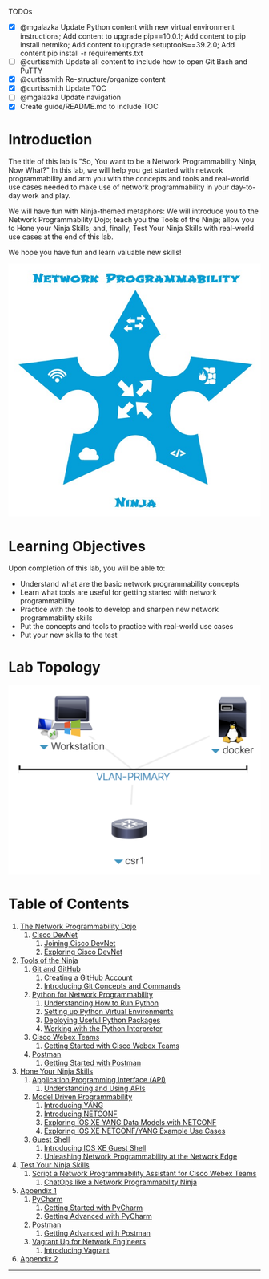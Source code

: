 
TODOs

- [x] @mgalazka Update Python content with new virtual environment instructions; Add content to upgrade pip==10.0.1;
Add content to pip install netmiko; Add content to upgrade setuptools==39.2.0;  Add content pip install -r
requirements.txt
- [ ] @curtissmith Update all content to include how to open Git Bash and PuTTY
- [x] @curtissmith Re-structure/organize content
- [x] @curtissmith Update TOC
- [ ] @mgalazka Update navigation
- [x] Create guide/README.md to include TOC

# Introduction

The title of this lab is "So, You want to be a Network Programmability Ninja, Now What?"  In this lab, we will help 
you get started with network programmability and arm you with the concepts and tools and real-world use cases needed to 
make use of network programmability in your day-to-day work and play.

We will have fun with Ninja-themed metaphors: We will introduce you to the Network Programmability Dojo; teach you 
the Tools of the Ninja; allow you to Hone your Ninja Skills; and, finally, Test Your Ninja Skills with real-world use 
cases at the end of this lab.

We hope you have fun and learn valuable new skills!

![Network Programmability Ninja Star](assets/NetworkProgrammabilityNinjaStar.jpg)

# Learning Objectives

Upon completion of this lab, you will be able to:

* Understand what are the basic network programmability concepts
* Learn what tools are useful for getting started with network programmability
* Practice with the tools to develop and sharpen new network programmability skills
* Put the concepts and tools to practice with real-world use cases
* Put your new skills to the test

# Lab Topology

![Lab Topology](assets/LTRDEV-1100-Topology.png)

# Table of Contents

1. [The Network Programmability Dojo](LTRDEV-1100-01-Dojo.md)
    1. [Cisco DevNet](LTRDEV-1100-01a1-DevNet.md)
        1. [Joining Cisco DevNet](LTRDEV-1100-01a2-DevNet-Ex1.md)
        2. [Exploring Cisco DevNet](LTRDEV-1100-01a3-DevNet-Ex2.md)
2. [Tools of the Ninja](LTRDEV-1100-02-Tools.md)
    1. [Git and GitHub](LTRDEV-1100-02a1-Git.md)
        1. [Creating a GitHub Account](LTRDEV-1100-02a2-Git-Ex1.md)
        2. [Introducing Git Concepts and Commands](LTRDEV-1100-02a3-Git-Ex2.md)
    3. [Python for Network Programmability](LTRDEV-1100-02b1-Python.md)
        1. [Understanding How to Run Python](LTRDEV-1100-02b2-Python-Ex1.md)
        2. [Setting up Python Virtual Environments](LTRDEV-1100-02b3-Python-Ex2.md)
        3. [Deploying Useful Python Packages](LTRDEV-1100-02b4-Python-Ex3.md)
        4. [Working with the Python Interpreter](LTRDEV-1100-02b5-Python-Ex4.md)
    4. [Cisco Webex Teams](LTRDEV-1100-02c-Teams.md)
        1. [Getting Started with Cisco Webex Teams](LTRDEV-1100-02c-Teams-Ex1.md)
    5. [Postman](LTRDEV-1100-02d-Postman.md)
        1. [Getting Started with Postman](LTRDEV-1100-02d-Postman-Ex1.md)
3. [Hone Your Ninja Skills](LTRDEV-1100-03-Hone.md)
    1. [Application Programming Interface (API)](LTRDEV-1100-03a-API.md)
        1. [Understanding and Using APIs](LTRDEV-1100-03a-API-Ex1.md)
    2. [Model Driven Programmability](LTRDEV-1100-03b-NETCONF.md)
        1. [Introducing YANG](LTRDEV-1100-03b-NETCONF-Ex1.md)
        2. [Introducing NETCONF](LTRDEV-1100-03b-NETCONF-Ex2.md)
        3. [Exploring IOS XE YANG Data Models with NETCONF](LTRDEV-1100-03b-NETCONF-Ex3.md)
        4. [Exploring IOS XE NETCONF/YANG Example Use Cases](LTRDEV-1100-03b-NETCONF-Ex4.md)
    6. [Guest Shell](LTRDEV-1100-03c-GuestShell.md)
        1. [Introducing IOS XE Guest Shell](LTRDEV-1100-03c-GuestShell-Ex1.md)
        2. [Unleashing Network Programmability at the Network Edge](LTRDEV-1100-03c-GuestShell-Ex2.md)
4. [Test Your Ninja Skills](LTRDEV-1100-04-Test.md)
    1. [Script a Network Programmability Assistant for Cisco Webex Teams](LTRDEV-1100-04a-NetAssist.md)
        1. [ChatOps like a Network Programmability Ninja](LTRDEV-1100-04a-NetAssist-Ex1.md)
5. [Appendix 1](LTRDEV-1100-05-Appx1.md)
    1. [PyCharm](LTRDEV-1100-05a-PyCharm.md)
        1. [Getting Started with PyCharm](LTRDEV-1100-05a-PyCharm-Ex1.md)
        2. [Getting Advanced with PyCharm](LTRDEV-1100-05a-PyCharm-Ex2.md)
    2. [Postman](LTRDEV-1100-05b-Postman.md)
        1. [Getting Advanced with Postman](LTRDEV-1100-05b-Postman-Ex1.md)
    3. [Vagrant Up for Network Engineers](LTRDEV-1100-05c-Vagrant.md)
        1. [Introducing Vagrant](LTRDEV-1100-05c-Vagrant-Ex1.md)
6. [Appendix 2](LTRDEV-1100-06-Appx2.md)

---


